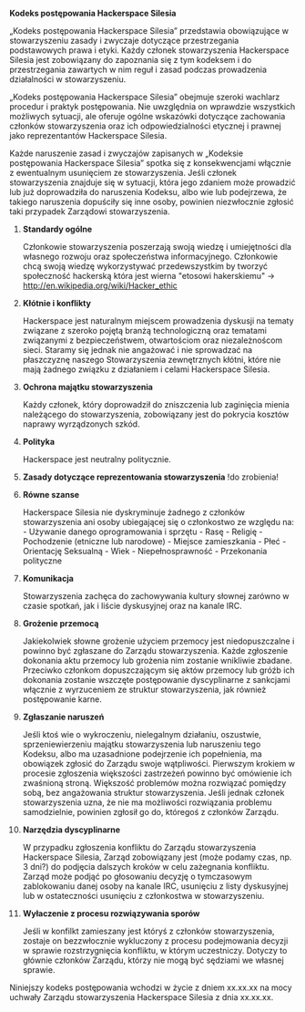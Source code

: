 __Kodeks postępowania Hackerspace Silesia__


„Kodeks postępowania Hackerspace Silesia” przedstawia obowiązujące w stowarzyszeniu zasady i zwyczaje dotyczące przestrzegania podstawowych prawa i etyki. Każdy członek stowarzyszenia Hackerspace Silesia jest zobowiązany do zapoznania się z tym kodeksem i do przestrzegania zawartych w nim reguł i zasad podczas prowadzenia działalności w stowarzyszeniu.

„Kodeks postępowania Hackerspace Silesia” obejmuje szeroki wachlarz procedur i praktyk postępowania. Nie uwzględnia on wprawdzie wszystkich możliwych sytuacji, ale oferuje ogólne wskazówki dotyczące zachowania członków stowarzyszenia oraz ich odpowiedzialności etycznej i prawnej jako reprezentantów Hackerspace Silesia.

Każde naruszenie zasad i zwyczajów zapisanych w „Kodeksie postępowania Hackerspace Silesia” spotka się z konsekwencjami włącznie z ewentualnym usunięciem ze stowarzyszenia. Jeśli członek stowarzyszenia znajduje się w sytuacji, która jego zdaniem może prowadzić lub już doprowadziła do naruszenia Kodeksu, albo wie lub podejrzewa, że takiego naruszenia dopuściły się inne osoby, powinien niezwłocznie zgłosić taki przypadek Zarządowi stowarzyszenia.

1. __Standardy ogólne__

    Członkowie stowarzyszenia poszerzają swoją wiedzę i umiejętności dla własnego rozwoju oraz społeczeństwa informacyjnego. Członkowie chcą swoją wiedzę wykorzystywać przedewszystkim by tworzyć społeczność hackerską która jest wierna "etosowi hakerskiemu" -> http://en.wikipedia.org/wiki/Hacker_ethic
    
2. __Kłótnie i konflikty__

    Hackerspace jest naturalnym miejscem prowadzenia dyskusji na tematy związane z szeroko pojętą branżą technologiczną oraz tematami związanymi z bezpieczeństwem, otwartościom oraz niezależnoścom sieci. Staramy się jednak nie angażować i nie sprowadzać na płaszczyznę naszego Stowarzyszenia zewnętrznych kłótni, które nie mają żadnego związku z działaniem i celami Hackerspace Silesia.

3. __Ochrona majątku stowarzyszenia__

    Każdy członek, który doprowadził do zniszczenia lub zaginięcia mienia należącego do stowarzyszenia, zobowiązany jest do pokrycia kosztów naprawy wyrządzonych szkód.


4. __Polityka__

    Hackerspace jest neutralny politycznie.
    

5. __Zasady dotyczące reprezentowania stowarzyszenia__
    !do zrobienia!


6. __Równe szanse__

    Hackerspace Silesia nie dyskryminuje żadnego z członków stowarzyszenia ani osoby ubiegającej się o członkostwo ze względu na:
        - Używanie danego oprogramowania i sprzętu
        - Rasę
        - Religię
        - Pochodzenie (etniczne lub narodowe)
        - Miejsce zamieszkania
        - Płeć
        - Orientację Seksualną
        - Wiek
        - Niepełnosprawność
        - Przekonania polityczne

7. __Komunikacja__

    Stowarzyszenia zachęca do zachowywania kultury słownej zarówno w czasie spotkań, jak i liście dyskusyjnej oraz na kanale IRC.

8. __Grożenie przemocą__

    Jakiekolwiek słowne grożenie użyciem przemocy jest niedopuszczalne i powinno być zgłaszane do Zarządu stowarzyszenia. Każde zgłoszenie dokonania aktu przemocy lub grożenia nim zostanie wnikliwie zbadane. Przeciwko członkom dopuszczającym się aktów przemocy lub gróźb ich dokonania zostanie wszczęte postępowanie dyscyplinarne z sankcjami włącznie z wyrzuceniem ze struktur stowarzyszenia, jak również postępowanie karne.

9. __Zgłaszanie naruszeń__

    Jeśli ktoś wie o wykroczeniu, nielegalnym działaniu, oszustwie, sprzeniewierzeniu majątku stowarzyszenia lub naruszeniu tego Kodeksu, albo ma uzasadnione podejrzenie ich popełnienia, ma obowiązek zgłosić do Zarządu swoje wątpliwości. Pierwszym krokiem w procesie zgłoszenia większości zastrzeżeń powinno być omówienie ich zwaśnioną stroną. Większość problemów można rozwiązać pomiędzy sobą, bez angażowania struktur stowarzyszenia. Jeśli jednak członek stowarzyszenia uzna, że nie ma możliwości rozwiązania problemu samodzielnie, powinien zgłosił go do, któregoś z członków Zarządu.

10. __Narzędzia dyscyplinarne__

    W przypadku zgłoszenia konfliktu do Zarządu stowarzyszenia Hackerspace Silesia, Zarząd zobowiązany jest (może podamy czas, np. 3 dni?) do podjęcia dalszych kroków w celu zażegnania konfliktu. Zarząd może podjąć po głosowaniu decyzję o tymczasowym zablokowaniu danej osoby na kanale IRC, usunięciu z listy dyskusyjnej lub w ostateczności usunięciu z członkostwa w stowarzyszeniu.

11. __Wyłaczenie z procesu rozwiązywania sporów__

    Jeśli w konfilkt zamieszany jest któryś z członków stowarzyszenia, zostaje on bezzwłocznie wykluczony z procesu podejmowania decyzji w sprawie rozstrzygnięcia konfliktu, w którym uczestniczy. Dotyczy to głównie członków Zarządu, którzy nie mogą być sędziami we własnej sprawie.

Niniejszy kodeks postępowania wchodzi w życie z dniem xx.xx.xx na mocy uchwały Zarządu stowarzyszenia Hackerspace Silesia z dnia xx.xx.xx.
